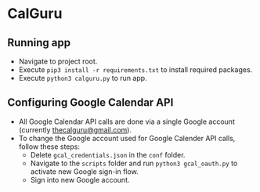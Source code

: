 # CalGuru

## Running app
* Navigate to project root.
* Execute `pip3 install -r requirements.txt` to install required packages.
* Execute `python3 calguru.py` to run app.

## Configuring Google Calendar API
* All Google Calendar API calls are done via a single Google account (currently thecalguru@gmail.com).
* To change the Google account used for Google Calender API calls, follow these steps:
    * Delete `gcal_credentials.json` in the `conf` folder.
    * Navigate to the `scripts` folder and run `python3 gcal_oauth.py` to activate new Google sign-in flow.
    * Sign into new Google account.
